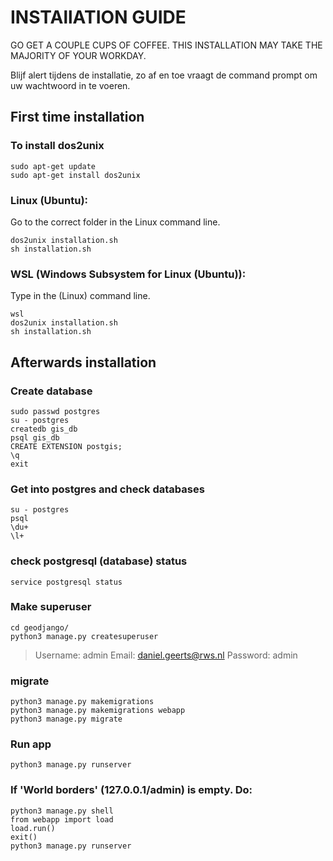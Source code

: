 # INSTAllATION GUIDE
GO GET A COUPLE CUPS OF COFFEE. THIS INSTALLATION MAY TAKE THE MAJORITY OF YOUR WORKDAY.

Blijf alert tijdens de installatie, zo af en toe vraagt de command prompt om uw wachtwoord in te voeren.

## First time installation
### To install dos2unix
	sudo apt-get update
	sudo apt-get install dos2unix

### Linux (Ubuntu):
Go to the correct folder in the Linux command line.

	dos2unix installation.sh
	sh installation.sh

### WSL (Windows Subsystem for Linux (Ubuntu)):
Type in the (Linux) command line.

	wsl
	dos2unix installation.sh
	sh installation.sh

## Afterwards installation
### Create database
	sudo passwd postgres
	su - postgres
	createdb gis_db
	psql gis_db
	CREATE EXTENSION postgis;
	\q
	exit

### Get into postgres and check databases
	su - postgres
	psql
	\du+
	\l+

### check postgresql (database) status
	service postgresql status

### Make superuser
	cd geodjango/
	python3 manage.py createsuperuser

> Username: admin
> Email: daniel.geerts@rws.nl
> Password: admin

### migrate
	python3 manage.py makemigrations
	python3 manage.py makemigrations webapp
	python3 manage.py migrate

### Run app
	python3 manage.py runserver

### If 'World borders' (127.0.0.1/admin) is empty. Do:
	python3 manage.py shell
	from webapp import load
	load.run()
	exit()
	python3 manage.py runserver